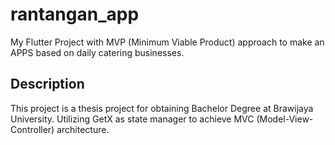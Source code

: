 # rantangan_app

My Flutter Project with MVP (Minimum Viable Product) approach to make an APPS based on daily catering businesses.

## Description

This project is a thesis project for obtaining Bachelor Degree at Brawijaya University.
Utilizing GetX as state manager to achieve MVC (Model-View-Controller) architecture.
